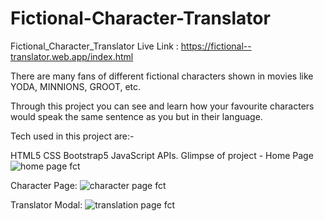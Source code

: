 # Fictional-Character-Translator
Fictional_Character_Translator
Live Link : https://fictional--translator.web.app/index.html

There are many fans of different fictional characters shown in movies like YODA, MINNIONS, GROOT, etc.

Through this project you can see and learn how your favourite characters would speak the same sentence as you but in their language.

Tech used in this project are:-

HTML5
CSS
Bootstrap5
JavaScript
APIs.
Glimpse of project - Home Page
![home page fct](https://user-images.githubusercontent.com/56198316/161396090-e8b6c1ef-bfd4-4b5c-b81f-41caacd45925.JPG)

Character Page:
![character page fct](https://user-images.githubusercontent.com/56198316/161396088-11a9e0a9-4367-4c75-91bb-4e911875d50c.JPG)

Translator Modal:
![translation page fct](https://user-images.githubusercontent.com/56198316/161396091-521ac06b-af68-4452-9ade-1646e9db5daa.JPG)
